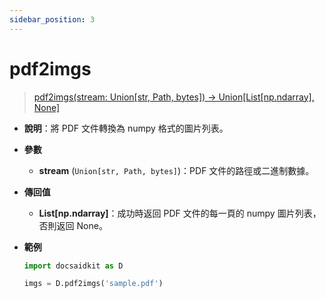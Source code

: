 ```yaml
---
sidebar_position: 3
---
```


# pdf2imgs

>[pdf2imgs(stream: Union[str, Path, bytes]) -> Union[List[np.ndarray], None]](https://github.com/DocsaidLab/DocsaidKit/blob/012540eebaebb2718987dd3ec0f7dcf40f403caa/docsaidkit/vision/improc.py#L275C1-L292C15)

- **說明**：將 PDF 文件轉換為 numpy 格式的圖片列表。

- **參數**

    - **stream** (`Union[str, Path, bytes]`)：PDF 文件的路徑或二進制數據。

- **傳回值**

    - **List[np.ndarray]**：成功時返回 PDF 文件的每一頁的 numpy 圖片列表，否則返回 None。

- **範例**

    ```python
    import docsaidkit as D

    imgs = D.pdf2imgs('sample.pdf')
    ```
